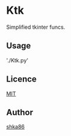 Ktk
====

Simplified tkinter funcs.

## Usage

'./Ktk.py'

## Licence

[MIT](https://github.com/shka86/foo/blob/master/LICENCE)

## Author

[shka86](https://github.com/shka86)
